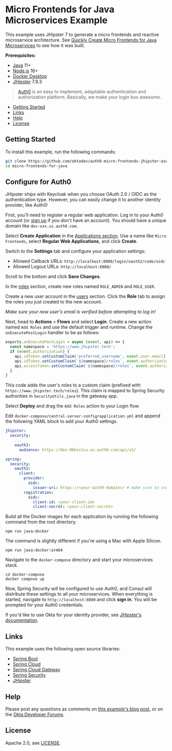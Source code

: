 # Micro Frontends for Java Microservices Example

This example uses JHipster 7 to generate a micro frontends and reactive microservice architecture. See [Quickly Create Micro Frontends for Java Microservices][blog] to see how it was built.

**Prerequisites:** 

- [Java](https://sdkman.io/) 11+
- [Node.js](https://nodejs.com/) 16+
- [Docker Desktop](https://www.docker.com/products/docker-desktop/)
- [JHipster](https://www.jhipster.tech/installation/) 7.9.3

> [Auth0](https://auth0.com) is an easy to implement, adaptable authentication and authorization platform.
Basically, we make your login box awesome.

* [Getting Started](#getting-started)
* [Links](#links)
* [Help](#help)
* [License](#license)

## Getting Started

To install this example, run the following commands:

```bash
git clone https://github.com/oktadev/auth0-micro-frontends-jhipster-example.git micro-frontends-for-java
cd micro-frontends-for-java
```

## Configure for Auth0

JHipster ships with Keycloak when you choose OAuth 2.0 / OIDC as the authentication type. However, you can easily change it to another identity provider, like Auth0!

First, you'll need to register a regular web application. Log in to your Auth0 account (or [sign up](https://auth0.com/signup) if you don't have an account). You should have a unique domain like `dev-xxx.us.auth0.com`.

Select **Create Application** in the [Applications section](https://manage.auth0.com/#/applications). Use a name like `Micro Frontends`, select **Regular Web Applications**, and click **Create**.

Switch to the **Settings** tab and configure your application settings:

- Allowed Callback URLs: `http://localhost:8080/login/oauth2/code/oidc`
- Allowed Logout URLs: `http://localhost:8080/`

Scroll to the bottom and click **Save Changes**.

In the [roles](https://manage.auth0.com/#/roles) section, create new roles named `ROLE_ADMIN` and `ROLE_USER`.

Create a new user account in the [users](https://manage.auth0.com/#/users) section. Click the **Role** tab to assign the roles you just created to the new account.

_Make sure your new user's email is verified before attempting to log in!_

Next, head to **Actions** > **Flows** and select **Login**. Create a new action named `Add Roles` and use the default trigger and runtime. Change the `onExecutePostLogin` handler to be as follows:

```js
exports.onExecutePostLogin = async (event, api) => {
  const namespace = 'https://www.jhipster.tech';
  if (event.authorization) {
    api.idToken.setCustomClaim('preferred_username', event.user.email);
    api.idToken.setCustomClaim(`${namespace}/roles`, event.authorization.roles);
    api.accessToken.setCustomClaim(`${namespace}/roles`, event.authorization.roles);
  }
}
```

This code adds the user's roles to a custom claim (prefixed with `https://www.jhipster.tech/roles`). This claim is mapped to Spring Security authorities in `SecurityUtils.java` in the gateway app.

Select **Deploy** and drag the `Add Roles` action to your Login flow.

Edit `docker-compose/central-server-config/application.yml` and append the following YAML block to add your Auth0 settings.

```yaml
jhipster:
  security:
    ...
    oauth2:
      audience: https://dev-06bzs1cu.us.auth0.com/api/v2/

spring:
  security:
    oauth2:
      client:
        provider:
          oidc:
            issuer-uri: https://<your-auth0-domain>/ # make sure to include the trailing slash!
        registration:
          oidc:
            client-id: <your-client-id>
            client-secret: <your-client-secret>
```

Build all the Docker images for each application by running the following command from the root directory.

```shell
npm run java:docker
```

The command is slightly different if you're using a Mac with Apple Silicon.

```shell
npm run java:docker:arm64
```

Navigate to the `docker-compose` directory and start your microservices stack.

```shell
cd docker-compose
docker compose up
```

Now, Spring Security will be configured to use Auth0, and Consul will distribute these settings to all your microservices. When everything is started, navigate to `http://localhost:8080` and click **sign in**. You will be prompted for your Auth0 credentials.

If you'd like to use Okta for your identity provider, see [JHipster's documentation](https://www.jhipster.tech/security/#okta).

## Links

This example uses the following open source libraries:

* [Spring Boot](https://spring.io/projects/spring-boot)
* [Spring Cloud](https://spring.io/projects/spring-cloud)
* [Spring Cloud Gateway](https://spring.io/projects/spring-cloud-gateway)
* [Spring Security](https://spring.io/projects/spring-security)
* [JHipster](https://www.jhipster.tech)

## Help

Please post any questions as comments on [this example's blog post][blog], or on the [Okta Developer Forums](https://devforum.okta.com/).

## License

Apache 2.0, see [LICENSE](LICENSE).

[blog]: https://developer.okta.com/blog/2022/09/26/micro-frontends-java-microservices
